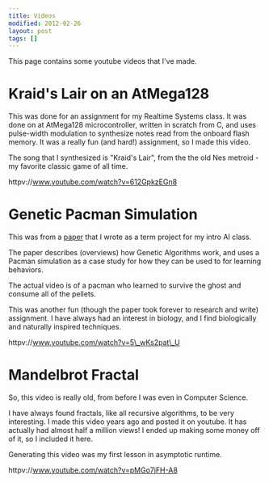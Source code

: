 ```yaml
---
title: Videos
modified: 2012-02-26
layout: post
tags: []
---
```



This page contains some youtube videos that I've made.

Kraid's Lair on an AtMega128
============================

This was done for an assignment for my Realtime Systems class. It was done on at AtMega128 microcontroller, written in scratch from C, and uses pulse-width modulation to synthesize notes read from the onboard flash memory. It was a really fun (and hard!) assignment, so I made this video.

The song that I synthesized is "Kraid's Lair", from the the old Nes metroid - my favorite classic game of all time.

httpv://www.youtube.com/watch?v=612GpkzEGn8

Genetic Pacman Simulation
=========================

This was from a [paper](http://blog.srvthe.net/wp-content/uploads/2012/02/pdf_paperfinal.pdf "paper") that I wrote as a term project for my intro AI class.

The paper describes (overviews) how Genetic Algorithms work, and uses a Pacman simulation as a case study for how they can be used to for learning behaviors.

The actual video is of a pacman who learned to survive the ghost and consume all of the pellets.

This was another fun (though the paper took forever to research and write) assignment. I have always had an interest in biology, and I find biologically and naturally inspired techniques.

httpv://www.youtube.com/watch?v=5\_wKs2pat\_U

Mandelbrot Fractal
==================

So, this video is really old, from before I was even in Computer Science.

I have always found fractals, like all recursive algorithms, to be very interesting. I made this video years ago and posted it on youtube. It has actually had almost half a million views! I ended up making some money off of it, so I included it here.

Generating this video was my first lesson in asymptotic runtime.

httpv://www.youtube.com/watch?v=pMGo7jFH-A8
